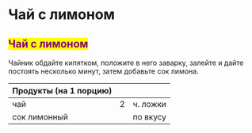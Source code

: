 # Чай с лимоном

## <mark style="color:purple;">Чай с лимоном</mark>

Чайник обдайте кипятком, положите в него заварку, залейте и дайте постоять несколько минут, затем добавьте сок лимона.

| Продукты (на 1 порцию) |   |          |
| ---------------------- | - | -------- |
| чай                    | 2 | ч. ложки |
| сок лимонный           |   | по вкусу |
